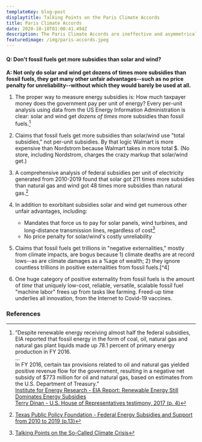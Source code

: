 ```yaml
---
templateKey: blog-post
displaytitle: Talking Points on the Paris Climate Accords
title: Paris Climate Accords
date: 2020-10-10T01:00:41.494Z
description: The Paris Climate Accords are ineffective and asymmetrical, and will prove hugely costly for the United States, while achieving negligible environmental impact. Reentering them is a huge mistake.
featuredimage: /img/paris-accords.jpeg
---
```


#### Q: Don't fossil fuels get more subsidies than solar and wind?

**A: Not only do solar and wind get dozens of times more subsidies than fossil fuels, they get many other unfair advantages--such as no price penalty for unreliability--without which they would barely be used at all.**

1. The proper way to measure energy subsidies is: How much taxpayer money does the government pay per unit of energy? Every per-unit analysis using data from the US Energy Information Administration is clear: solar and wind get *dozens of times* more subsidies than fossil fuels.[^1]
2. Claims that fossil fuels get more subsidies than solar/wind use "total subsidies," not per-unit subsidies. By that logic Walmart is more expensive than Nordstrom because Walmart takes in more total $. (No store, including Nordstrom, charges the crazy markup that solar/wind get.)
3. A comprehensive analysis of federal subsidies per unit of electricity generated from 2010-2019 found that solar got 211 times more subsidies than natural gas and wind got 48 times more subsidies than natural gas.[^2]
4. In addition to exorbitant subsidies solar and wind get numerous other unfair advantages, including:

    * Mandates that force us to pay for solar panels, wind turbines, and long-distance transmission lines, regardless of cost[^3]
    * No price penalty for solar/wind's costly unreliability

5. Claims that fossil fuels get trillions in "negative externalities," mostly from climate impacts, are bogus because 1) climate deaths are at record lows--as are climate damages as a %age of wealth; 2) they ignore countless trillions in positive externalities from fossil fuels.[^4]
6. One huge category of positive externality from fossil fuels is the amount of *time* that uniquely low-cost, reliable, versatile, scalable fossil fuel "machine labor" frees up from tasks like farming. Freed-up time underlies all innovation, from the Internet to Covid-19 vaccines.

### References

[^1]:
    “Despite renewable energy receiving almost half the federal subsidies, EIA reported that fossil energy in the form of coal, oil, natural gas and natural gas plant liquids made up 78.1 percent of primary energy production in FY 2016.\
    …\
    In FY 2016, certain tax provisions related to oil and natural gas yielded positive revenue flow for the government, resulting in a negative net subsidy of $773 million for oil and natural gas, based on estimates from the U.S. Department of Treasury.”\
    [Institute for Energy Research - EIA Report: Renewable Energy Still Dominates Energy Subsidies](https://www.instituteforenergyresearch.org/renewable/eia-report-renewable-energy-still-dominates-energy-subsidies/)\
    [Terry Dinan - U.S. House of Representatives testimony, 2017 (p. 4)](https://www.cbo.gov/system/files/115th-congress-2017-2018/reports/52521-energytestimony.pdf)

[^2]: [Texas Public Policy Foundation - Federal Energy Subsidies and Support from 2010 to 2019 (p.13)](https://lifepowered.org/wp-content/uploads/2020/07/2020-04-RR-Bennett-LP-Federal-Energy-Subsidies-2.pdf)

[^2]:
    As an example, the implementation of Renewable Portfolio Standards forces grid operators to use increasing shares of renewable sources, mostly solar and wind by law.\
    [U.S. Energy Information Administration - Renewable energy explained Portfolio standards](https://www.eia.gov/energyexplained/renewable-sources/portfolio-standards.php)

[^3]: [Talking Points on the So-Called Climate Crisis](https://energytalkingpoints.com/climate-crisis/)